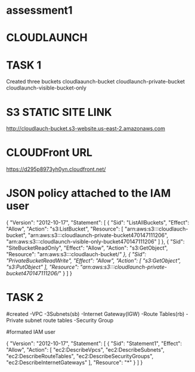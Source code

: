 # assessment1
# CLOUDLAUNCH
# TASK 1
 Created three buckets
       cloudlaaunch-bucket
       cloudlaunch-private-bucket
       cloudlaunch-visible-bucket-only

# S3 STATIC SITE LINK
 http://cloudlauch-bucket.s3-website.us-east-2.amazonaws.com

# CLOUDFront URL
https://d295p8973yh0yn.cloudfront.net/

# JSON policy attached to the IAM user
{
	"Version": "2012-10-17",
	"Statement": [
		{
			"Sid": "ListAllBuckets",
			"Effect": "Allow",
			"Action": "s3:ListBucket",
			"Resource": [
				"arn:aws:s3:::cloudlauch-bucket",
				"arn:aws:s3:::cloudlaunch-private-bucket470147111206",
				"arn:aws:s3:::cloudlaunch-visible-only-bucket470147111206"
			]
		},
		{
			"Sid": "SiteBucketReadOnly",
			"Effect": "Allow",
			"Action": "s3:GetObject",
			"Resource": "arn:aws:s3:::cloudlauch-bucket/*"
		},
		{
			"Sid": "PrivateBucketReadWrite",
			"Effect": "Allow",
			"Action": [
				"s3:GetObject",
				"s3:PutObject"
			],
			"Resource": "arn:aws:s3:::cloudlaunch-private-bucket470147111206/*"
		}
	]
}

# TASK 2
   #created
    -VPC
	-3Subnets(sb)
	-Internet Gateway(IGW)
	-Route Tables(rb)
	-Private subnet route tables
	-Security Group

   #formated IAM user
	
   {
  "Version": "2012-10-17",
  "Statement": [
    {
      "Sid": "Statement1",
      "Effect": "Allow",
      "Action": [
        "ec2:DescribeVpcs",
        "ec2:DescribeSubnets",
        "ec2:DescribeRouteTables",
        "ec2:DescribeSecurityGroups",
        "ec2:DescribeInternetGateways"
      ],
      "Resource": "*"
    }
  ]
}
  
   
